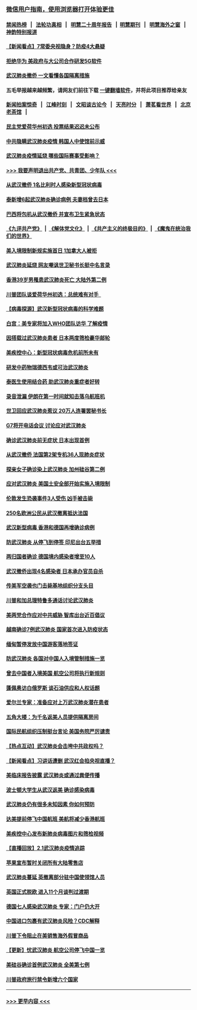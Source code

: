 ### [微信用户指南，使用浏览器打开体验更佳](https://github.com/gfw-breaker/banned-news1/blob/master/indexes/wechat-guide.md?t=0)
#### [禁闻热榜](热点新闻.md?t=0)  &nbsp;&nbsp;|&nbsp;&nbsp; [法轮功真相](https://github.com/gfw-breaker/truth/blob/master/README.md?t=0) &nbsp;&nbsp;|&nbsp;&nbsp; [明慧二十周年报告](https://github.com/gfw-breaker/mh-reports/blob/master/README.md?t=0) &nbsp;&nbsp;|&nbsp;&nbsp;[明慧期刊](https://github.com/gfw-breaker/mh-qikan) &nbsp;&nbsp;|&nbsp;&nbsp; [明慧海外之窗](https://github.com/gfw-breaker/mh-news/blob/master/README.md?t=0) &nbsp;&nbsp;|&nbsp;&nbsp; [神韵特别报道](https://github.com/gfw-breaker/mh-news/blob/master/shenyun.md?t=0)
#### [【新闻看点】7常委央视隐身？防疫4大悬疑](../pages/nsc418/n11844611.md?t=02050733) 
#### [拒绝华为 美政府与大公司合作研发5G软件](../pages/nsc418/n11844625.md?t=02050733) 
#### [武汉肺炎撤侨 一文看懂各国隔离措施](../pages/nsc418/n11844216.md?t=02050733) 
#### 五毛举报越来越频繁，请网友们前往下载 [一键翻墙软件](https://github.com/gfw-breaker/ssr-accounts)，并将此项目推荐给亲友
#### [新闻拍案惊奇](https://github.com/gfw-breaker/banned-news1/blob/master/pages/link4.md) &nbsp;&nbsp;|&nbsp;&nbsp; [江峰时刻](https://github.com/gfw-breaker/banned-news1/blob/master/pages/link4.md) &nbsp;&nbsp;|&nbsp;&nbsp; [文昭谈古论今](https://github.com/gfw-breaker/banned-news1/blob/master/pages/link4.md) &nbsp;&nbsp;|&nbsp;&nbsp; [天亮时分](https://github.com/gfw-breaker/banned-news1/blob/master/pages/link4.md) &nbsp;&nbsp;|&nbsp;&nbsp; [萧茗看世界](https://github.com/gfw-breaker/banned-news1/blob/master/pages/link4.md) &nbsp;&nbsp;|&nbsp;&nbsp; [北京老茶馆](https://github.com/gfw-breaker/banned-news1/blob/master/pages/link4.md) &nbsp;&nbsp;|&nbsp;&nbsp; 
#### [民主党爱荷华州初选 投票结果迟迟未公布](../pages/nsc418/n11844207.md?t=02050733) 
#### [中共隐瞒武汉肺炎疫情 韩国人中使馆前示威](../pages/nsc418/n11844084.md?t=02050733) 
#### [武汉肺炎疫情延烧 哪些国际赛事受影响？](../pages/nsc418/n11843958.md?t=02050733) 
#### [>>> 我要声明退出共产党、共青团、少年队 <<<](https://github.com/begood0513/goodnews/blob/master/quit/letter.md) 
#### [从武汉撤侨 1名比利时人感染新型冠状病毒](../pages/nsc418/n11843977.md?t=02050733) 
#### [泰新增6起武汉肺炎确诊病例 夫妻档曾去日本](../pages/nsc418/n11843900.md?t=02050733) 
#### [巴西将包机从武汉撤侨 并宣布卫生紧急状态](../pages/nsc418/n11843418.md?t=02050733) 
#### [《九评共产党》](https://github.com/begood0513/9ping.md/blob/master/README.md) &nbsp;|&nbsp; [《解体党文化》](../../../../jtdwh.md/blob/master/README.md)  &nbsp;|&nbsp; [《共产主义的终极目的》](../../../../gczydzjmd.md/blob/master/README.md) &nbsp;|&nbsp; [《魔鬼在统治我们的世界》](../../../../mgztzwmdsj.md/blob/master/README.md) 
#### [美入境限制新规实施首日 1加拿大人被拒](../pages/nsc418/n11843058.md?t=02050733) 
#### [武汉肺炎延烧 网友嘲讽世卫秘书长挺中名言录](../pages/nsc418/n11843056.md?t=02050733) 
#### [香港39岁男罹患武汉肺炎死亡 大陆外第二例](../pages/nsc418/n11843026.md?t=02050733) 
#### [川普团队谈爱荷华州初选：总统难有对手  ](../pages/nsc418/n11842867.md?t=02050733) 
#### [【病毒探源】武汉新型冠状病毒的科学难题](../pages/nsc418/n11842176.md?t=02050733) 
#### [白宫：美专家将加入WHO团队访华 了解疫情](../pages/nsc418/n11842198.md?t=02050733) 
#### [因搭载过武汉肺炎患者 日本两度筛检豪华邮轮](../pages/nsc418/n11842447.md?t=02050733) 
#### [美疾控中心：新型冠状病毒危机前所未有](../pages/nsc418/n11842406.md?t=02050733) 
#### [研发中药物瑞德西韦或可治武汉肺炎](../pages/nsc418/n11842100.md?t=02050733) 
#### [泰医生使用结合药 助武汉肺炎重症者好转](../pages/nsc418/n11842096.md?t=02050733) 
#### [录音泄漏 伊朗在第一时间就知击落乌航班机](../pages/nsc418/n11842002.md?t=02050733) 
#### [世卫回应武汉肺炎惹议 20万人连署罢秘书长](../pages/nsc418/n11841664.md?t=02050733) 
#### [G7将开电话会议 讨论应对武汉肺炎](../pages/nsc418/n11841658.md?t=02050733) 
#### [确诊武汉肺炎前无症状 日本出现首例](../pages/nsc418/n11841567.md?t=02050733) 
#### [从武汉撤侨 法国第2架专机36人现肺炎症状](../pages/nsc418/n11841382.md?t=02050733) 
#### [探亲女子确诊染上武汉肺炎 加州硅谷第二例](../pages/nsc418/n11839784.md?t=02050733) 
#### [应对武汉肺炎 美国土安全部开始实施入境限制](../pages/nsc418/n11839729.md?t=02050733) 
#### [伦敦发生恐袭事件3人受伤 凶手被击毙](../pages/nsc418/n11839442.md?t=02050733) 
#### [250名欧洲公民从武汉撤离抵达法国](../pages/nsc418/n11839438.md?t=02050733) 
#### [武汉新型病毒 香港和德国再增确诊病例](../pages/nsc418/n11839381.md?t=02050733) 
#### [防武汉肺炎 从停飞到停签 印尼出台五举措](../pages/nsc418/n11839282.md?t=02050733) 
#### [两归国者确诊 德国境内感染者增至10人](../pages/nsc418/n11839164.md?t=02050733) 
#### [武汉撤侨出现4名感染者 日本承办官员自杀](../pages/nsc418/n11839044.md?t=02050733) 
#### [传美军空袭也门击毙基地组织分支头目](../pages/nsc418/n11839210.md?t=02050733) 
#### [川普和加总理特鲁多通话讨论武汉肺炎](../pages/nsc418/n11839128.md?t=02050733) 
#### [美两党合作应对中共威胁 智库出台近百倡议](../pages/nsc418/n11838437.md?t=02050733) 
#### [越南确诊7例武汉肺炎 国家首次进入防疫状态](../pages/nsc418/n11838860.md?t=02050733) 
#### [缅甸暂停发放中国游客落地签证](../pages/nsc418/n11838730.md?t=02050733) 
#### [防武汉肺炎 各国对中国人入境管制措施一览](../pages/nsc418/n11838726.md?t=02050733) 
#### [曾去中国者入境美国 航空公司将执行新规则](../pages/nsc418/n11838375.md?t=02050733) 
#### [蓬佩奥访白俄罗斯 谈石油供应和人权话题](../pages/nsc418/n11838242.md?t=02050733) 
#### [爱尔兰专家：准备应对上万武汉肺炎潜在患者](../pages/nsc418/n11837978.md?t=02050733) 
#### [五角大楼：为千名返美人员提供隔离房间](../pages/nsc418/n11837831.md?t=02050733) 
#### [国际民航组织压制挺台言论 美国务院严厉谴责](../pages/nsc418/n11837791.md?t=02050733) 
#### [【热点互动】武汉肺炎会击垮中共政权吗？](../pages/nsc418/n11837779.md?t=02050733) 
#### [【新闻看点】习讲话遭删 武汉红会掐央视直播？](../pages/nsc418/n11837573.md?t=02050733) 
#### [美临床报告披露 武汉肺炎或通过粪便传播](../pages/nsc418/n11837626.md?t=02050733) 
#### [波士顿大学生从武汉返美 确诊感染病毒](../pages/nsc418/n11837580.md?t=02050733) 
#### [武汉肺炎仍有很多未知因素 你如何预防](../pages/nsc418/n11837666.md?t=02050733) 
#### [达美提前停飞中国航班 美航将减少香港航班](../pages/nsc418/n11837649.md?t=02050733) 
#### [美疾控中心发布新肺炎病毒图片和筛检视频](../pages/nsc418/n11837491.md?t=02050733) 
#### [【直播回放】2.1武汉肺炎疫情追踪](../pages/nsc418/n11837232.md?t=02050733) 
#### [苹果宣布暂时关闭所有大陆零售店](../pages/nsc418/n11837097.md?t=02050733) 
#### [武汉肺炎蔓延 英撤离部分驻中国使领馆人员](../pages/nsc418/n11837061.md?t=02050733) 
#### [英国正式脱欧 进入11个月谈判过渡期](../pages/nsc418/n11836911.md?t=02050733) 
#### [德国七人感染武汉肺炎 专家：门户仍大开](../pages/nsc418/n11836344.md?t=02050733) 
#### [中国进口包裹有武汉肺炎风险？CDC解释](../pages/nsc418/n11836321.md?t=02050733) 
#### [川普下令阻止在美销售海外假冒商品](../pages/nsc418/n11836261.md?t=02050733) 
#### [【更新】忧武汉肺炎 航空公司停飞中国一览](../pages/nsc418/n11835931.md?t=02050733) 
#### [美硅谷确诊首例武汉肺炎 全美第七例](../pages/nsc418/n11836093.md?t=02050733) 
#### [川普政府旅行禁令新增六个国家](../pages/nsc418/n11836083.md?t=02050733) 

----
#### [ >>> 更早内容 <<< ](../indexes/nsc418-earlier.md)
